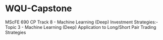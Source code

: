 # WQU-Capstone
MScFE 690 CP Track 8 - Machine Learning (Deep) Investment Strategies:- Topic 3 - Machine Learning (Deep) Application to Long/Short Pair Trading Strategies

